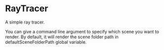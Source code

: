 # RayTracer
A simple ray tracer.

You can give a command line argument to specify which scene you want to render. By default, it will render the scene folder path in defaultSceneFolderPath global variable.
